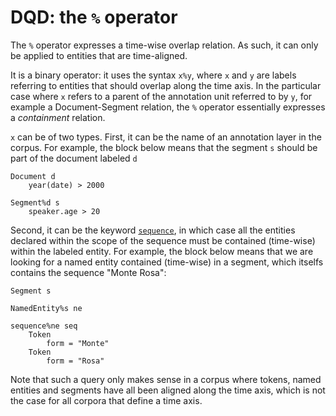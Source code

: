 # DQD: the `%` operator

The `%` operator expresses a time-wise overlap relation. As such, it can only be applied to entities that are time-aligned.

It is a binary operator: it uses the syntax `x%y`, where `x` and `y` are labels referring to entities that should overlap along the time axis. In the particular case where `x` refers to a parent of the annotation unit referred to by `y`, for example a Document-Segment relation, the `%` operator essentially expresses a _containment_ relation.

`x` can be of two types. First, it can be the name of an annotation layer in the corpus. For example, the block below means that the segment `s` should be part of the document labeled `d`

```
Document d
    year(date) > 2000

Segment%d s
    speaker.age > 20
```

Second, it can be the keyword [`sequence`](sequence.md), in which case all the entities declared within the scope of the sequence must be contained (time-wise) within the labeled entity. For example, the block below means that we are looking for a named entity contained (time-wise) in a segment, which itselfs contains the sequence "Monte Rosa":

```
Segment s

NamedEntity%s ne

sequence%ne seq
    Token
        form = "Monte"
    Token
        form = "Rosa"
```

Note that such a query only makes sense in a corpus where tokens, named entities and segments have all been aligned along the time axis, which is not the case for all corpora that define a time axis.